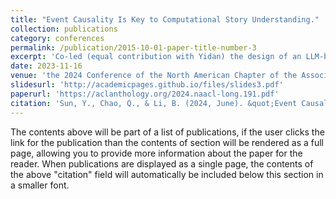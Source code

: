 ```yaml
---
title: "Event Causality Is Key to Computational Story Understanding."
collection: publications
category: conferences
permalink: /publication/2015-10-01-paper-title-number-3
excerpt: 'Co-led (equal contribution with Yidan) the design of an LLM-based framework for causal reasoning in stories, improving story evaluation and V-T alignment by over 10%, with methods reused in follow-up work.'
date: 2023-11-16
venue: 'the 2024 Conference of the North American Chapter of the Association for Computational Linguistics (NAACL)'
slidesurl: 'http://academicpages.github.io/files/slides3.pdf'
paperurl: 'https://aclanthology.org/2024.naacl-long.191.pdf'
citation: 'Sun, Y., Chao, Q., & Li, B. (2024, June). &quot;Event Causality Is Key to Computational Story Understanding.&quot; <i>NAACL (Volume 1: Long Papers)</i>. (pp. 3493-3511).'
---
```

The contents above will be part of a list of publications, if the user clicks the link for the publication than the contents of section will be rendered as a full page, allowing you to provide more information about the paper for the reader. When publications are displayed as a single page, the contents of the above "citation" field will automatically be included below this section in a smaller font.
